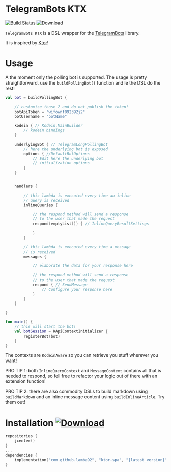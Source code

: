 # TelegramBots KTX 
[![Build Status](https://travis-ci.org/lamba92/telegrambots-ktx.svg?branch=master)](https://travis-ci.org/lamba92/telegrambots-ktx) [ ![Download](https://api.bintray.com/packages/lamba92/com.github.lamba92/telegrambots-ktx/images/download.svg) ](https://bintray.com/lamba92/com.github.lamba92/telegrambots-ktx/_latestVersion)

`TelegramBots KTX` is a DSL wrapper for the [TelegramBots](https://github.com/rubenlagus/TelegramBots) library.

It is inspired by [Ktor](https://ktor.io)!

# Usage
A the moment only the polling bot is supported. The usage is pretty straightforward. use the `buildPollingBot()` function and le the DSL do the rest!
```kotlin
val bot = buildPollingBot {
    
    // customize those 2 and do not publish the token!
    botApiToken = "wifownf092392j2"
    botUsername = "botName"

    kodein { // Kodein.MainBuilder
        // kodein bindings
    }

    underlyingBot { // TelegramLongPollingBot
        // here the underlying bot is exposed
        options { //DefaultBotOptions 
            // Edit here the underlying bot 
            // initialization options 
        }
    }


    handlers {

        // this lambda is executed every time an inline
        // query is received 
        inlineQueries {

            // the respond method will send a response
            // to the user that made the request
            respond(emptyList()) { // InlineQueryResultSettings
                
            }
        }

        // this lambda is executed every time a message
        // is received 
        messages {

            // elaborate the data for your response here
            
            // the respond method will send a response
            // to the user that made the request
            respond { // SendMessage
                // Configure your response here
            }
        }
    }

}

fun main() {
    // this will start the bot!
    val botSession = KApiContextInitializer {
        registerBot(bot)
    }
}
```
The contexts are `KodeinAware` so you can retrieve you stuff wherever you want!

PRO TIP 1: both `InlineQueryContext` and `MessageContext` contains all that is needed to respond, so fell free to refactor your logic out of there with an extension function!

PRO TIP 2: there are also commodity DSLs to build markdown using `buildMarkdown` and an inline message content using `buildInlineArticle`. Try them out!  

# Installation [ ![Download](https://api.bintray.com/packages/lamba92/com.github.lamba92/telegrambots-ktx/images/download.svg) ](https://bintray.com/lamba92/com.github.lamba92/telegrambots-ktx/_latestVersion)
```kotlin
repositories {
    jcenter()
}
...
dependencies {
    implementation("com.github.lamba92", "ktor-spa", "{latest_version}")
}
```
